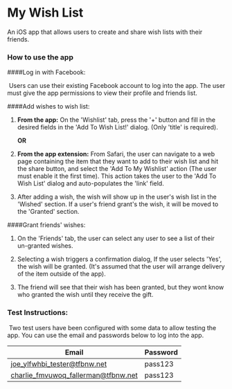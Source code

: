 # My Wish List

An iOS app that allows users to create and share wish lists with their friends.

### How to use the app

####Log in with Facebook:

​	Users can use their existing Facebook account to log into the app.  The user must give the app permissions to view their profile and friends list.

####Add wishes to wish list:

1. **From the app:** On the 'Wishlist' tab, press the '+' button and fill in the desired fields in the 'Add To Wish List!' dialog. (Only 'title' is required). 

   **OR**

2. **From the app extension:** From Safari, the user can navigate to a web page containing the item that they want to add to their wish list and hit the share button, and select the 'Add To My Wishlist' action (The user must enable it the first time).  This action takes the user to the 'Add To Wish List' dialog and auto-populates the 'link' field.

3. After adding a wish, the wish will show up in the user's wish list in the 'Wished' section.  If a user's friend grant's the wish, it will be moved to the 'Granted' section.

####Grant friends' wishes:

1. On the 'Friends' tab, the user can select any user to see a list of their un-granted wishes.

2. Selecting a wish triggers a confirmation dialog, If the user selects 'Yes', the wish will be granted.  (It's assumed that the user will arrange delivery of the item outside of the app).

3. The friend will see that their wish has been granted, but they wont know who granted the wish until they receive the gift.  

### Test Instructions:

​	Two test users have been configured with some data to allow testing the app.  You can use the email and passwords below to log into the app.

| Email                               | Password |
| ----------------------------------- | -------- |
| joe_ylfwhbi_tester@tfbnw.net        | pass123  |
| charlie_fmvuwoq_fallerman@tfbnw.net | pass123  |
